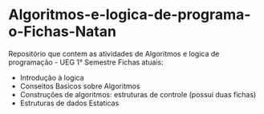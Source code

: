 # Algoritmos-e-logica-de-programa-o-Fichas-Natan
Repositório que contem as atividades de Algoritmos e logica de programação - UEG 1° Semestre
Fichas atuais:
- Introdução à logica
- Conseitos Basicos sobre Algoritmos
- Construções de algoritmos: estruturas de controle (possui duas fichas)
- Estruturas de dados Estaticas
  
